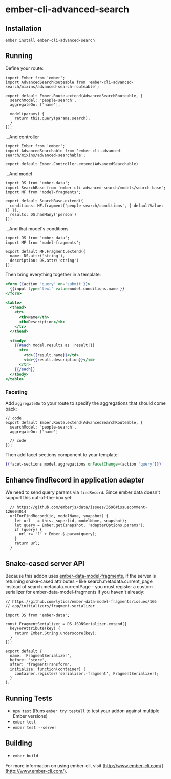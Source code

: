 # ember-cli-advanced-search

## Installation

`ember install ember-cli-advanced-search`

## Running

Define your route:

```es6
import Ember from 'ember';
import AdvancedSearchRouteable from 'ember-cli-advanced-search/mixins/advanced-search-routeable';

export default Ember.Route.extend(AdvancedSearchRouteable, {
  searchModel: 'people-search',
  aggregateOn: ['name'],

  model(params) {
    return this.query(params.search);
  }
});
```

...And controller

```es6
import Ember from 'ember';
import AdvancedSearchable from 'ember-cli-advanced-search/mixins/advanced-searchable';

export default Ember.Controller.extend(AdvancedSearchable)
```

...And model

```es6
import DS from 'ember-data';
import SearchBase from 'ember-cli-advanced-search/models/search-base';
import MF from 'model-fragments';

export default SearchBase.extend({
  conditions: MF.fragment('people-search/conditions', { defaultValue: {} }),
  results: DS.hasMany('person')
});
```

...And that model's conditions

```es6
import DS from 'ember-data';
import MF from 'model-fragments';

export default MF.Fragment.extend({
  name: DS.attr('string'),
  description: DS.attr('string')
});
```

Then bring everything together in a template:

```hbs
<form {{action 'query' on='submit'}}>
  {{input type='text' value=model.conditions.name }}
</form>

<table>
  <thead>
    <tr>
      <th>Name</th>
      <th>Description</th>
    </tr>
  </thead>

  <tbody>
    {{#each model.results as |result|}}
      <tr>
        <td>{{result.name}}</td>
        <td>{{result.description}}</td>
      </tr>
    {{/each}}
  </tbody>
</table>
```

### Faceting

Add `aggregateOn` to your route to specify the aggregations that should
come back:

```es6
// code
export default Ember.Route.extend(AdvancedSearchRouteable, {
  searchModel: 'people-search',
  aggregateOn: ['name']

  // code
});
```

Then add facet sections component to your template:

```hbs
{{facet-sections model.aggregations onFacetChange=(action 'query')}}
```

## Enhance findRecord in application adapter

We need to send query params via `findRecord`. Since ember data doesn't
support this out-of-the-box yet:

```es6
  // https://github.com/emberjs/data/issues/3596#issuecomment-126604014
  urlForFindRecord(id, modelName, snapshot) {
    let url   = this._super(id, modelName, snapshot);
    let query = Ember.get(snapshot, 'adapterOptions.params');
    if (query) {
      url += '?' + Ember.$.param(query);
    }
    return url;
  }
```

## Snake-cased server API

Because this addon uses [ember-data-model-fragments](https://github.com/lytics/ember-data-model-fragments), if the server is returning snake-cased attributes - like
search.metadata.current_page instead of search.metadata.currentPage -
you must register a custom serializer for ember-data-model-fragments if
you haven't already:

```es6
// https://github.com/lytics/ember-data-model-fragments/issues/166
// app/initializers/fragment-serializer

import DS from 'ember-data';

const FragmentSerializer = DS.JSONSerializer.extend({
  keyForAttribute(key) {
    return Ember.String.underscore(key);
  }
});

export default {
  name: 'FragmentSerializer',
  before: 'store',
  after: 'fragmentTransform',
  initialize: function(container) {
    container.register('serializer:-fragment', FragmentSerializer);
  }
};
```

## Running Tests

* `npm test` (Runs `ember try:testall` to test your addon against multiple Ember versions)
* `ember test`
* `ember test --server`

## Building

* `ember build`

For more information on using ember-cli, visit [http://www.ember-cli.com/](http://www.ember-cli.com/).
